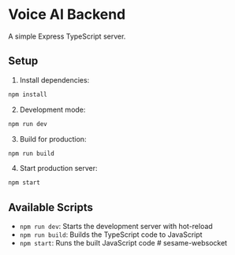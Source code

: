 # Voice AI Backend

A simple Express TypeScript server.

## Setup

1. Install dependencies:
```bash
npm install
```

2. Development mode:
```bash
npm run dev
```

3. Build for production:
```bash
npm run build
```

4. Start production server:
```bash
npm start
```

## Available Scripts

- `npm run dev`: Starts the development server with hot-reload
- `npm run build`: Builds the TypeScript code to JavaScript
- `npm start`: Runs the built JavaScript code # sesame-websocket
